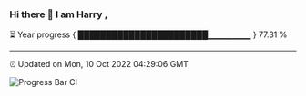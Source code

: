 ### Hi there 👋 I am Harry , 

⏳ Year progress { ███████████████████████▁▁▁▁▁▁▁ } 77.31 %

---

⏰ Updated on Mon, 10 Oct 2022 04:29:06 GMT

![Progress Bar CI](https://github.com/duykhang68/duykhang68/workflows/Progress%20Bar%20CI/badge.svg)
